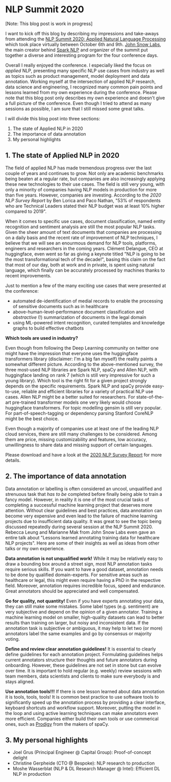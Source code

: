 # NLP Summit 2020

[Note: This blog post is work in progress]

I want to kick off this blog by describing my impressions and take-aways from attending the [NLP Summit 2020: Applied Natural Language Processing](https://www.nlpsummit.org/) which took place virtually between October 6th and 9th. [John Snow Labs](https://www.johnsnowlabs.com/), the main creator behind [Spark NLP](https://github.com/JohnSnowLabs/spark-nlp) and organizer of the summit put together a diverse and interesting program for the four conference days.

Overall I really enjoyed the conference. I especially liked the focus on *applied* NLP, presenting many specific NLP use cases from industry as well as topics such as product management, model deployment and data annotation. Working myself at the intersection of applied NLP research, data science and engineering, I recognized many common pain points and lessons learned from my own experience during the conference. Please note that this blog post only describes my own experience and doesn't give a full picture of the conference. Even though I tried to attend as many sessions as possible, I am sure that I still missed some great talks. 

I will divide this blog post into three sections:
1. The state of Applied NLP in 2020
2. The importance of data annotation
3. My personal highlights

## 1. The state of Applied NLP in 2020

The field of applied NLP has made tremendous progress over the last couple of years and continues to grow. Not only are academic benchmarks being beaten at a regular rate, but companies are also increasingly applying these new technologies to their use cases. The field is still very young, with only a minority of companies having NLP models in production for more than five years. However, companies are investing. According to the *2020 NLP Survey Report* by Ben Lorica and Paco Nathan, "53% of respondents who are Technical Leaders stated their NLP budget was at least 10% higher compared to 2019". 

When it comes to specific use cases, document classification, named entity recognition and sentiment analysis are still the most popular NLP tasks. Given the sheer amount of text documents that companies are processing on a daily basis and the recent rate of improvement of NLP techniques, I believe that we will see an enourmous demand for NLP tools, platforms, engineers and researchers in the coming years. Clément Delangue, CEO at huggingface, even went so far as giving a keynote titled "NLP is going to be the most transformational tech of the decade!", basing this claim on the fact that most of our day, both at work and in private, is spent using natural language, which finally can be  accurately processed by machines thanks to recent improvements. 

Just to mention a few of the many exciting use cases that were presented at the conference: 
- automated de-identification of medial records to enable the processing of sensitive documents such as in healthcare
- above-human-level-performance document classification and *abstractive* (!) summarization of documents in the legal domain
- using ML-powered intent recognition, curated templates and knowledge graphs to build effective chatbots

**Which tools are used in industry?**

Even though from following the Deep Learning community on twitter one might have the impression that everyone uses the huggingface transformers library (disclaimer: I'm a big fan myself) the reality paints a somewhat different picture. According to the above-mentioned survey, the three most-used NLP libraries are Spark NLP, spaCy and Allen NLP, with huggingface landing on rank 7 (which is still very impressive for such a young library). Which tool is the right fit for a given project strongly depends on the specific requirements. Spark NLP and spaCy provide easy-to-use, reliable and efficient libraries for a variety of practical NLP use cases. Allen NLP might be a better suited for researchers. For state-of-the-art pre-trained transformer models one very likely would choose huggingface transformers. For topic modelling gensim is still very popular. For part-of-speech-tagging or dependency parsing Stanford CoreNLP might be the best choice. 

Even though a majority of companies use at least one of the leading NLP cloud services, there are still many challenges to be considered. Among them are price, missing customizability and features, low accuracy, unwillingness to share data and missing support of certain languages. 

Please download and have a look at the [2020 NLP Survey Report](https://gradientflow.com/2020nlpsurvey/) for more details. 

## 2. The importance of data annotation

Data annotation or labelling is often considered an uncool, unqualified and strenuous task that *has to be* completed before finally being able to train a fancy model. However, in reality it is one of the most crucial tasks of completing a successful machine learning project that deserves more attention. Without clear guidelines and best practices, data annotation can become very expensive and even lead to the failure of machine learning projects due to insufficient data quality. It was great to see the topic being discussed repeatedly during several session at the NLP Summit 2020. Rebecca Leung and Marianne Mak from John Snow Labs even gave an entire talk about "Lessons learned annotating training data for healthcare NLP projects". Here are some of their insights as well as ideas from other talks or my own experience. 

**Data annotation is not unqualified work!** While it may be relatively easy to draw a bounding box around a street sign, most NLP annotation tasks require serious skills. If you want to have a good dataset, annotation needs to be done by qualified domain-experts. For sensitive areas such as healthcare or legal, this might even require having a PhD in the respective field. Moreover, annotation requires incredible focus, speed and endurance. Great annotators should be appreciated and well compensated. 

**Go for quality, not quantity!** Even if you have experts annotating your data, they can still make some mistakes. Some label types (e.g. sentiment) are very subjective and depend on the opinion of a given annotator. Training a machine learning model on smaller, high-quality datasets can lead to better results than training on larger, but noisy and inconsistent data. If the annotation task is subjective or ambiguous, it may help to let two (or more) annotators label the same examples and go by consensus or majority voting.

**Define and review clear annotation guidelines!** It is essential to clearly define guidelines for each annotation project. Formulating guidelines helps current annotators structure their thoughts and future annotators during onboarding. However, these guidelines are not set in stone but can evolve over time. It is important to hold regular (e.g. weekly) review sessions with team members, data scientists and clients to make sure everybody is and stays aligned. 

**Use annotation tools!!!** If there is one lesson learned about data annotation it is tools, tools, tools! It is common best practice to use software tools to significantly speed up the annotation process by providing a clear interface, keyboard shortcuts and workflow support. Moreover, putting the model in the loop and using active learning techniques can make annotators even more efficient. Companies either build their own tools or use commerical ones, such as [Prodigy](https://prodi.gy/) from the makers of spaCy. 

## 3. My personal highlights

- Joel Grus (Principal Engineer @ Capital Group): Proof-of-concept delight
- Christine Gerpheide (CTO @ Bespoke): NLP research to production
- Moshe Wasserblat (NLP & DL Research Manager @ Intel): Efficient DL NLP in production



